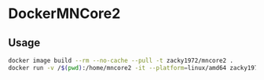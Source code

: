 # DockerMNCore2

## Usage

```bash
docker image build --rm --no-cache --pull -t zacky1972/mncore2 .
docker run -v /$(pwd):/home/mncore2 -it --platform=linux/amd64 zacky1972/mncore2
```
